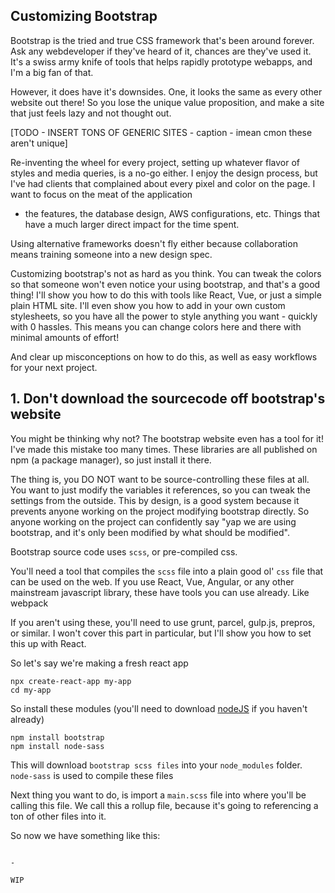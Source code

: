 ## Customizing Bootstrap

Bootstrap is the tried and true CSS framework that's been around forever. Ask any webdeveloper if they've heard of it, chances are
they've used it. It's a swiss army knife of tools that helps rapidly prototype webapps, and I'm a big fan of that.

However, it does have it's downsides. One, it looks the same as every other website out there! So you lose the unique value proposition,
and make a site that just feels lazy and not thought out. 

[TODO - INSERT TONS OF GENERIC SITES - caption - imean cmon these aren't unique]

Re-inventing the wheel for every project, setting up whatever flavor of styles and media queries, is a no-go either. 
I enjoy the design process, but I've had clients that complained about every pixel and color on the page. I want to focus on the meat of the application
- the features, the database design, AWS configurations, etc. Things that have a much larger direct impact for the time spent.

Using alternative frameworks doesn't fly either because collaboration means training someone into a new design spec.

Customizing bootstrap's not as hard as you think. You can tweak the colors so that someone won't even notice your using bootstrap, and
 that's a good thing! I'll show you how to do this with tools like React, Vue, or just a simple plain HTML site. I'll even show you
 how to add in your own custom stylesheets, so you have all the power to style anything you want - quickly with 0 hassles.
 This means you can change colors here and there with minimal amounts of effort!

And clear up misconceptions on how to do this, as well as easy workflows for your next project.

## 1. Don't download the sourcecode off bootstrap's website

You might be thinking why not? The bootstrap website even has a tool for it! I've made this mistake too many times. These libraries are all published
on npm (a package manager), so just install it there.

The thing is, you DO NOT want to be source-controlling these files at all. You want to just modify the variables it references, so you can
tweak the settings from the outside. This by design, is a good system because it prevents anyone working on the project modifying bootstrap directly.
So anyone working on the project can confidently say "yap we are using bootstrap, and it's only been modified by what should be modified".

Bootstrap source code uses `scss`, or pre-compiled css.

You'll need a tool that compiles the `scss` file into a plain good ol' `css` file that can be used on the web.
If you use React, Vue, Angular, or any other mainstream javascript library, these have tools you can use already. Like webpack

If you aren't using these, you'll need to use grunt, parcel, gulp.js, prepros, or similar. I won't cover this part in particular, but
I'll show you how to set this up with React.

So let's say we're making a fresh react app

```
npx create-react-app my-app
cd my-app
```

So install these modules (you'll need to download [nodeJS](https://nodejs.org/en/) if you haven't already)

```
npm install bootstrap
npm install node-sass
```

This will download `bootstrap scss files` into your `node_modules` folder. `node-sass` is used to compile these files

Next thing you want to do, is import a `main.scss` file into where you'll be calling this file. 
We call this a rollup file, because it's going to referencing a ton of other files into it.

So now we have something like this:

```

- 

WIP
